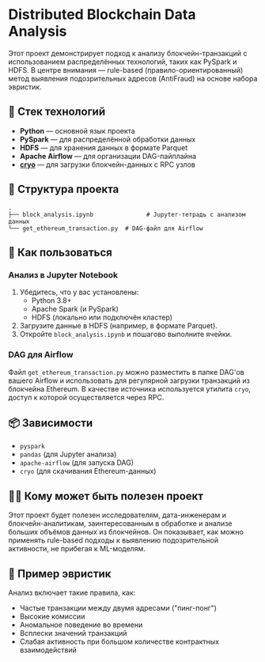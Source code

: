 # Distributed Blockchain Data Analysis

Этот проект демонстрирует подход к анализу блокчейн-транзакций с использованием распределённых технологий, таких как PySpark и HDFS. В центре внимания — rule-based (правило-ориентированный) метод выявления подозрительных адресов (AntiFraud) на основе набора эвристик.

## 🔧 Стек технологий

- **Python** — основной язык проекта
- **PySpark** — для распределённой обработки данных
- **HDFS** — для хранения данных в формате Parquet
- **Apache Airflow** — для организации DAG-пайплайна
- **[cryo](https://github.com/gakonst/cryo)** — для загрузки блокчейн-данных с RPC узлов

## 📁 Структура проекта

```
.
├── block_analysis.ipynb               # Jupyter-тетрадь с анализом данных
└── get_ethereum_transaction.py  # DAG-файл для Airflow
```

## 🚀 Как пользоваться

### Анализ в Jupyter Notebook

1. Убедитесь, что у вас установлены:
   - Python 3.8+
   - Apache Spark (и PySpark)
   - HDFS (локально или подключён кластер)
2. Загрузите данные в HDFS (например, в формате Parquet).
3. Откройте `block_analysis.ipynb` и пошагово выполните ячейки.

### DAG для Airflow

Файл `get_ethereum_transaction.py` можно разместить в папке DAG'ов вашего Airflow и использовать для регулярной загрузки транзакций из блокчейна Ethereum. В качестве источника используется утилита `cryo`, доступ к которой осуществляется через RPC.

## 📦 Зависимости

- `pyspark`
- `pandas` (для Jupyter анализа)
- `apache-airflow` (для запуска DAG)
- `cryo` (для скачивания Ethereum-данных)


## 👨‍🔬 Кому может быть полезен проект

Этот проект будет полезен исследователям, дата-инженерам и блокчейн-аналитикам, заинтересованным в обработке и анализе больших объёмов данных из блокчейнов. Он показывает, как можно применять rule-based подходы к выявлению подозрительной активности, не прибегая к ML-моделям.

## 📎 Пример эвристик

Анализ включает такие правила, как:
- Частые транзакции между двумя адресами ("пинг-понг")
- Высокие комиссии
- Аномальное поведение во времени
- Всплески значений транзакций
- Слабая активность при большом количестве контрактных взаимодействий

